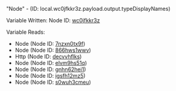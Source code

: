 "Node" - (ID: local.wc0jfkkr3z.payload.output.typeDisplayNames)

Variable Written:
Node ID: [wc0jfkkr3z](../nodes/wc0jfkkr3z.md)

Variable Reads:
* Node (Node ID: [7nzxn0tx9f](../nodes/7nzxn0tx9f.md))
* Node (Node ID: [866hws1wwv](../nodes/866hws1wwv.md))
* Http (Node ID: [decvvhflks](../nodes/decvvhflks.md))
* Node (Node ID: [elvm9hs51q](../nodes/elvm9hs51q.md))
* Node (Node ID: [gnhn62hei1](../nodes/gnhn62hei1.md))
* Node (Node ID: [igsfh12mz5](../nodes/igsfh12mz5.md))
* Node (Node ID: [s0wuh3cmeu](../nodes/s0wuh3cmeu.md))
